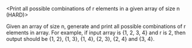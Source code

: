 <Print all possible combinations of r elements in a given array of size n (HARD)>

Given an array of size n, generate and print all possible combinations of r elements in array. For example, if input array is {1, 2, 3, 4} and r is 2, then output should be {1, 2}, {1, 3}, {1, 4}, {2, 3}, {2, 4} and {3, 4}.
